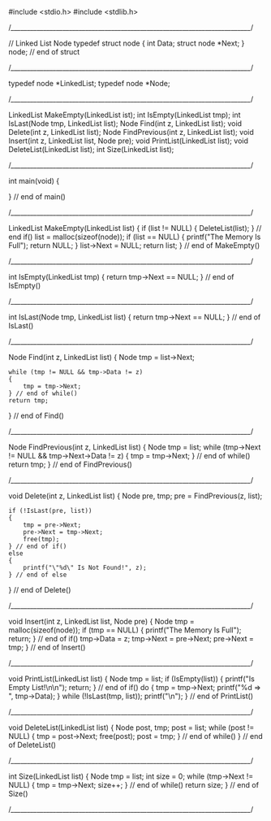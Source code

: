 #include <stdio.h>
#include <stdlib.h>

/*__________________________________________________________________________*/

// Linked List Node
typedef struct node
{
    int Data;
    struct node *Next;
} node; // end of struct

/*__________________________________________________________________________*/

typedef node *LinkedList;
typedef node *Node;

/*__________________________________________________________________________*/

LinkedList MakeEmpty(LinkedList ist);
int IsEmpty(LinkedList tmp);
int IsLast(Node tmp, LinkedList list);
Node Find(int z, LinkedList list);
void Delete(int z, LinkedList list);
Node FindPrevious(int z, LinkedList list);
void Insert(int z, LinkedList list, Node pre);
void PrintList(LinkedList list);
void DeleteList(LinkedList list);
int Size(LinkedList list);

/*__________________________________________________________________________*/

int main(void)
{
    
} // end of main()

/*__________________________________________________________________________*/

LinkedList MakeEmpty(LinkedList list)
{
    if (list != NULL)
    {
        DeleteList(list);
    } // end if()
    list = malloc(sizeof(node));
    if (list == NULL)
    {
        printf("The Memory Is Full");
        return NULL;
    }
    list->Next = NULL;
    return list;
} // end of MakeEmpty()

/*__________________________________________________________________________*/

int IsEmpty(LinkedList tmp)
{
    return tmp->Next == NULL;
} // end of IsEmpty()

/*__________________________________________________________________________*/

int IsLast(Node tmp, LinkedList list)
{
    return tmp->Next == NULL;
} // end of IsLast()

/*__________________________________________________________________________*/

Node Find(int z, LinkedList list)
{
    Node tmp = list->Next;

    while (tmp != NULL && tmp->Data != z)
    {   
        tmp = tmp->Next;
    } // end of while()
    return tmp;
} // end of Find()

/*__________________________________________________________________________*/

Node FindPrevious(int z, LinkedList list)
{
    Node tmp = list;
    while (tmp->Next != NULL && tmp->Next->Data != z)
    {
        tmp = tmp->Next;
    } // end of while()
    return tmp;
} // end of FindPrevious()

/*__________________________________________________________________________*/

void Delete(int z, LinkedList list)
{
    Node pre, tmp;
    pre = FindPrevious(z, list);

    if (!IsLast(pre, list))
    {
        tmp = pre->Next;
        pre->Next = tmp->Next;
        free(tmp);
    } // end of if()
    else
    {
        printf("\"%d\" Is Not Found!", z);
    } // end of else
} // end of Delete()

/*__________________________________________________________________________*/

void Insert(int z, LinkedList list, Node pre)
{
    Node tmp = malloc(sizeof(node));
    if (tmp == NULL)
    {
        printf("The Memory Is Full");
        return;
    } // end of if()
    tmp->Data = z;
    tmp->Next = pre->Next;
    pre->Next = tmp;
} // end of Insert()

/*__________________________________________________________________________*/

void PrintList(LinkedList list)
{
    Node tmp = list;
    if (IsEmpty(list))
    {
        printf("Is Empty List!\n\n");
        return;
    } // end of if()
    do
    {
        tmp = tmp->Next;
        printf("%d => ", tmp->Data);
    } while (!IsLast(tmp, list));
    printf("\n");
} // end of PrintList()

/*__________________________________________________________________________*/

void DeleteList(LinkedList list)
{
    Node post, tmp;
    post = list;
    while (post != NULL)
    {
        tmp = post->Next;
        free(post);
        post = tmp;
    } // end of while()
} // end of DeleteList()

/*__________________________________________________________________________*/

int Size(LinkedList list)
{
    Node tmp = list;
    int size = 0;
    while (tmp->Next != NULL)
    {
        tmp = tmp->Next;
        size++;
    } // end of while()
    return size;
} // end of Size()

/*__________________________________________________________________________*/

